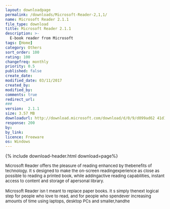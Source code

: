 ```yaml
---
layout: downloadpage
permalink: /downloads/Microsoft-Reader-2,1,1/
name: Microsoft Reader 2.1.1
file_type: download
title: Microsoft Reader 2.1.1
description: >-
  E-book reader from Microsoft
tags: [Home]
category: Others
sort_order: 100
rating: 100
changefreq: monthly
priority: 0.5
published: false
create_date:
modified_date: 03/11/2017
created_by:
modified_by:
comments: true
redirect_url:
###
version:  2.1.1
size: 3.57 MB
downloadurl: http://download.microsoft.com/download/d/0/9/d099ad62 41d1 4e92 9935 67955a437460/MSReaderSetup.exe
response: 200
by:
by_link:
licence: Freeware
os: Windows
---
```


{% include download-header.html download=page%}

<p style="fix-download-text !important">
<p><font size="2"><p>Microsoft Reader offers the pleasure of reading enhanced by thebenefits of technology. It s designed to make the on-screen readingexperience as close as possible to reading a printed book, while addingactive reading capabilities, instant access to content and storage of apersonal library.<br />
<br />
Microsoft Reader isn t meant to replace paper books. It s simply thenext logical step for people who love to read, and for people who spendever increasing amounts of time using laptops, desktop PCs and smaller,handhe</p></p></p>
